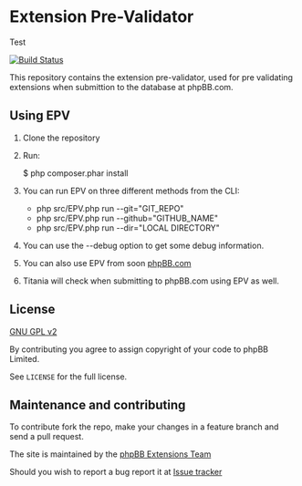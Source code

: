 Extension Pre-Validator
=======================

Test

[![Build Status](https://travis-ci.org/phpbb/epv.png?branch=master)](https://travis-ci.org/phpbb/epv)

This repository contains the extension pre-validator, used for pre validating extensions when submittion to the database at phpBB.com.

Using EPV
---------

1. Clone the repository
1. Run:

    $ php composer.phar install

1. You can run EPV on three different methods from the CLI:
	* php src/EPV.php run --git="GIT_REPO"
	* php src/EPV.php run --github="GITHUB_NAME"
	* php src/EPV.php run --dir="LOCAL DIRECTORY"
1. You can use the --debug option to get some debug information.
1. You can also use EPV from soon [phpBB.com](https://www.phpbb.com/extensions/epv/)
1. Titania will check when submitting to phpBB.com using EPV as well.

License
-------
[GNU GPL v2](http://opensource.org/licenses/gpl-2.0)

By contributing you agree to assign copyright of your code to phpBB Limited.

See `LICENSE` for the full license.

Maintenance and contributing
----------------------------

To contribute fork the repo, make your changes in a feature branch and send a pull request.

The site is maintained by the [phpBB Extensions Team](https://www.phpbb.com/community/memberlist.php?mode=group&g=7331)

Should you wish to report a bug report it at [Issue tracker](https://github.com/phpbb/epv/issues)
